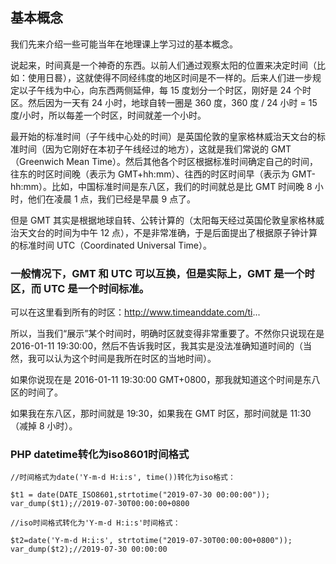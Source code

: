 ## 基本概念
我们先来介绍一些可能当年在地理课上学习过的基本概念。

说起来，时间真是一个神奇的东西。以前人们通过观察太阳的位置来决定时间（比如：使用日晷），这就使得不同经纬度的地区时间是不一样的。后来人们进一步规定以子午线为中心，向东西两侧延伸，每 15 度划分一个时区，刚好是 24 个时区。然后因为一天有 24 小时，地球自转一圈是 360 度，360 度 / 24 小时 = 15 度/小时，所以每差一个时区，时间就差一个小时。

最开始的标准时间（子午线中心处的时间）是英国伦敦的皇家格林威治天文台的标准时间（因为它刚好在本初子午线经过的地方），这就是我们常说的 GMT（Greenwich Mean Time）。然后其他各个时区根据标准时间确定自己的时间，往东的时区时间晚（表示为 GMT+hh:mm）、往西的时区时间早（表示为 GMT-hh:mm）。比如，中国标准时间是东八区，我们的时间就总是比 GMT 时间晚 8 小时，他们在凌晨 1 点，我们已经是早晨 9 点了。

但是 GMT 其实是根据地球自转、公转计算的（太阳每天经过英国伦敦皇家格林威治天文台的时间为中午 12 点），不是非常准确，于是后面提出了根据原子钟计算的标准时间 UTC（Coordinated Universal Time）。

### 一般情况下，GMT 和 UTC 可以互换，但是实际上，GMT 是一个时区，而 UTC 是一个时间标准。

可以在这里看到所有的时区：http://www.timeanddate.com/ti...

所以，当我们“展示”某个时间时，明确时区就变得非常重要了。不然你只说现在是 2016-01-11 19:30:00，然后不告诉我时区，我其实是没法准确知道时间的（当然，我可以认为这个时间是我所在时区的当地时间）。

如果你说现在是 2016-01-11 19:30:00 GMT+0800，那我就知道这个时间是东八区的时间了。

如果我在东八区，那时间就是 19:30，如果我在 GMT 时区，那时间就是 11:30（减掉 8 小时）。

### PHP datetime转化为iso8601时间格式
```
//时间格式为date('Y-m-d H:i:s', time())转化为iso格式：

$t1 = date(DATE_ISO8601,strtotime("2019-07-30 00:00:00")); 
var_dump($t1);//2019-07-30T00:00:00+0800

//iso时间格式转化为'Y-m-d H:i:s'时间格式：

$t2=date('Y-m-d H:i:s', strtotime("2019-07-30T00:00:00+0800"));  
var_dump($t2);//2019-07-30 00:00:00
```
